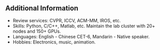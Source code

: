 ## Additional Information


<ul style="margin:0 0 0;">
  <li>Review services: CVPR, ICCV, ACM-MM, IROS, etc. </li>
  <li>Skills: Python, C/C++, Matlab, etc. Maintain the lab cluster with 20+ nodes and 150+ GPUs. </li>
  <li>Languages: English - Chinese CET-6, Mandarin - Native speaker. </li>
  <li>Hobbies: Electronics, music, animation.  </li>
</ul>
